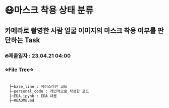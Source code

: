 # 😷마스크 착용 상태 분류

## 카메라로 촬영한 사람 얼굴 이미지의 마스크 착용 여부를 판단하는 Task

### 🔥제출일자 : 23.04.21 04:00

### ⭐File Tree⭐

```bash

  ├─base_line : 베이스라인 코드
  ├─personal_code : 개인적으로 작성한 코드
  ├─EDA.ipynb : EDA 내용
  ├─README.md

``` 
